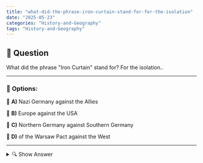```yaml
---
title: "what-did-the-phrase-iron-curtain-stand-for-for-the-isolation"
date: "2025-05-23"
categories: "History-and-Geography"
tags: "History-and-Geography"
---
```


## 📌 **Question**

What did the phrase "Iron Curtain" stand for? For the isolation..



---

### 📝 **Options:**

🔘 **A)** Nazi Germany against the Allies

🔘 **B)** Europe against the USA

🔘 **C)** Northern Germany against Southern Germany

🔘 **D)** of the Warsaw Pact against the West

---

<details>
  <summary>🔍 Show Answer</summary>

  <p>
💡  <b>Correct Answer:</b>  d
  </p>
  <p>
    📖<b>Explanation:</b>
    
  </p>
</details>
